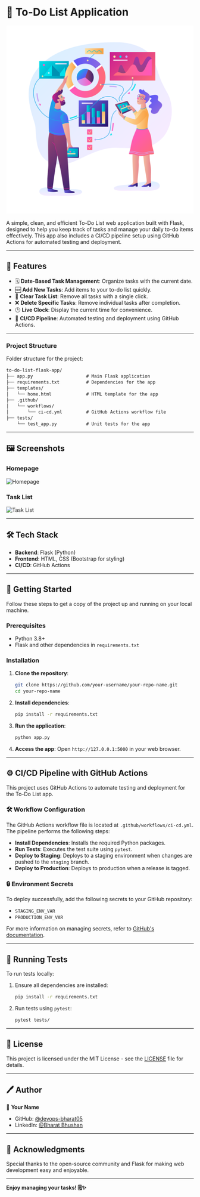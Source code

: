 # 📝 To-Do List Application

![Alt text](./imgs/data.svg)

A simple, clean, and efficient To-Do List web application built with Flask, designed to help you keep track of tasks and manage your daily to-do items effectively. This app also includes a CI/CD pipeline setup using GitHub Actions for automated testing and deployment.

---

## 🌟 Features

- 🗓️ **Date-Based Task Management**: Organize tasks with the current date.
- 🆕 **Add New Tasks**: Add items to your to-do list quickly.
- 🧹 **Clear Task List**: Remove all tasks with a single click.
- ❌ **Delete Specific Tasks**: Remove individual tasks after completion.
- 🕒 **Live Clock**: Display the current time for convenience.
- 🚀 **CI/CD Pipeline**: Automated testing and deployment using GitHub Actions.

---

### Project Structure

Folder structure for the project:

```
to-do-list-flask-app/
├── app.py                    # Main Flask application
├── requirements.txt          # Dependencies for the app
├── templates/
│   └── home.html             # HTML template for the app
├── .github/
│   └── workflows/
│       └── ci-cd.yml         # GitHub Actions workflow file
├── tests/
    └── test_app.py           # Unit tests for the app

```

---

## 🖼️ Screenshots

### Homepage
![Homepage](https://user-images.githubusercontent.com/xyz/your-homepage-image-path.png)

### Task List
![Task List](https://user-images.githubusercontent.com/xyz/your-tasklist-image-path.png)

---

## 🛠️ Tech Stack

- **Backend**: Flask (Python)
- **Frontend**: HTML, CSS (Bootstrap for styling)
- **CI/CD**: GitHub Actions

---

## 🚀 Getting Started

Follow these steps to get a copy of the project up and running on your local machine.

### Prerequisites

- Python 3.8+
- Flask and other dependencies in `requirements.txt`

### Installation

1. **Clone the repository**:
   ```bash
   git clone https://github.com/your-username/your-repo-name.git
   cd your-repo-name
   ```

2. **Install dependencies**:
   ```bash
   pip install -r requirements.txt
   ```

3. **Run the application**:
   ```bash
   python app.py
   ```

4. **Access the app**: Open `http://127.0.0.1:5000` in your web browser.

---

## ⚙️ CI/CD Pipeline with GitHub Actions

This project uses GitHub Actions to automate testing and deployment for the To-Do List app.

### 🛠️ Workflow Configuration

The GitHub Actions workflow file is located at `.github/workflows/ci-cd.yml`. The pipeline performs the following steps:

- **Install Dependencies**: Installs the required Python packages.
- **Run Tests**: Executes the test suite using `pytest`.
- **Deploy to Staging**: Deploys to a staging environment when changes are pushed to the `staging` branch.
- **Deploy to Production**: Deploys to production when a release is tagged.

### 🔒 Environment Secrets

To deploy successfully, add the following secrets to your GitHub repository:

- `STAGING_ENV_VAR`
- `PRODUCTION_ENV_VAR`

For more information on managing secrets, refer to [GitHub's documentation](https://docs.github.com/en/actions/security-guides/encrypted-secrets).

---

## 🧪 Running Tests

To run tests locally:

1. Ensure all dependencies are installed:
   ```bash
   pip install -r requirements.txt
   ```

2. Run tests using `pytest`:
   ```bash
   pytest tests/
   ```

---

## 📄 License

This project is licensed under the MIT License - see the [LICENSE](LICENSE) file for details.

---

## 🖊️ Author

👤 **Your Name**

- GitHub: [@devops-bharat05](https://github.com/devops-bharat05)
- LinkedIn: [@Bharat Bhushan](https://www.linkedin.com/in/bharat-bhushan-devops)

---

## 📣 Acknowledgments

Special thanks to the open-source community and Flask for making web development easy and enjoyable.

---

**Enjoy managing your tasks! 🗒️✨**
